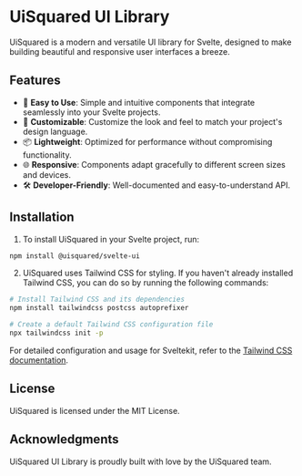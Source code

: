 # UiSquared UI Library

UiSquared is a modern and versatile UI library for Svelte, designed to make building beautiful and responsive user interfaces a breeze.

## Features

- 🚀 **Easy to Use**: Simple and intuitive components that integrate seamlessly into your Svelte projects.
- 🎨 **Customizable**: Customize the look and feel to match your project's design language.
- 📦 **Lightweight**: Optimized for performance without compromising functionality.
- 🌐 **Responsive**: Components adapt gracefully to different screen sizes and devices.
- 🛠️ **Developer-Friendly**: Well-documented and easy-to-understand API.

## Installation

1. To install UiSquared in your Svelte project, run:

```bash
npm install @uisquared/svelte-ui
```

2. UiSquared uses Tailwind CSS for styling. If you haven't already installed Tailwind CSS, you can do so by running the following commands:

```bash
# Install Tailwind CSS and its dependencies
npm install tailwindcss postcss autoprefixer

# Create a default Tailwind CSS configuration file
npx tailwindcss init -p
```
For detailed configuration and usage for Sveltekit, refer to the [Tailwind CSS documentation](https://tailwindcss.com/docs/guides/sveltekit).

## License

UiSquared is licensed under the MIT License.

## Acknowledgments

UiSquared UI Library is proudly built with love by the UiSquared team.
